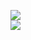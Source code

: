 [![](https://img.shields.io/badge/Made%20With-Github%20Spray-lightgrey.svg?style=for-the-badge&logo=github)](https://github.com/Annihil/github-spray#29369)  
[![](https://i.imgur.com/2DrTn0Z.gif)](https://github.com/Annihil/github-spray)